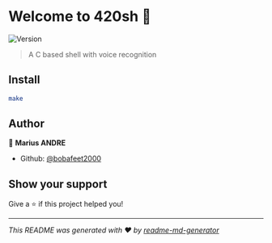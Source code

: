 # Welcome to 420sh 👋
![Version](https://img.shields.io/badge/version-0.1-blue.svg?cacheSeconds=2592000)

> A C based shell with voice recognition

## Install

```sh
make
```

## Author

👤 **Marius ANDRE**

* Github: [@bobafeet2000](https://github.com/bobafeet2000)

## Show your support

Give a ⭐️ if this project helped you!


***
_This README was generated with ❤️ by [readme-md-generator](https://github.com/kefranabg/readme-md-generator)_